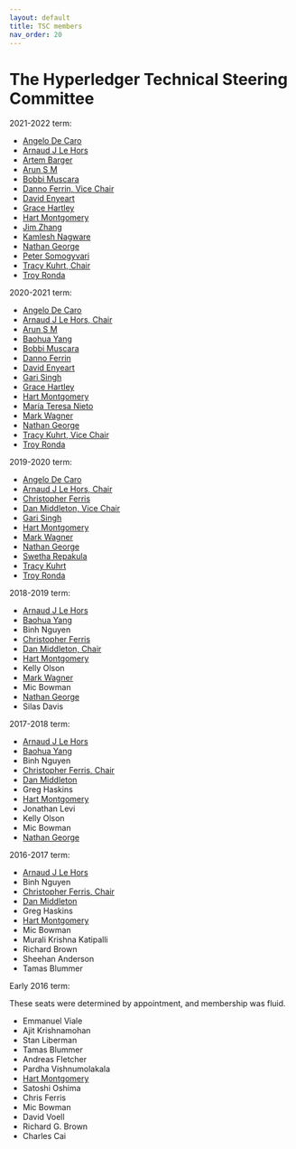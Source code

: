 ```yaml
---
layout: default
title: TSC members
nav_order: 20
---
```

[//]: # (SPDX-License-Identifier: CC-BY-4.0)

# The Hyperledger Technical Steering Committee

2021-2022 term:

* [Angelo De Caro][adecaro]
* [Arnaud J Le Hors][lehors]
* [Artem Barger][C0rWin]
* [Arun S M][arsulegai]
* [Bobbi Muscara][bobbijn]
* [Danno Ferrin, Vice Chair][shemnon]
* [David Enyeart][denyeart]
* [Grace Hartley][gmhartley53]
* [Hart Montgomery][hartm]
* [Jim Zhang][jimthematrix]
* [Kamlesh Nagware][knagware9]
* [Nathan George][nage]
* [Peter Somogyvari][petermetz]
* [Tracy Kuhrt, Chair][tkuhrt]
* [Troy Ronda][troyronda]

2020-2021 term:

* [Angelo De Caro][adecaro]
* [Arnaud J Le Hors, Chair][lehors]
* [Arun S M][arsulegai]
* [Baohua Yang][yeasy]
* [Bobbi Muscara][bobbijn]
* [Danno Ferrin][shemnon]
* [David Enyeart][denyeart]
* [Gari Singh](https://github.com/mastersingh24)
* [Grace Hartley][gmhartley53]
* [Hart Montgomery][hartm]
* [María Teresa Nieto](https://github.com/mtnieto)
* [Mark Wagner](https://github.com/n1zyz)
* [Nathan George][nage]
* [Tracy Kuhrt, Vice Chair][tkuhrt]
* [Troy Ronda][troyronda]

2019-2020 term:

* [Angelo De Caro][adecaro]
* [Arnaud J Le Hors, Chair][lehors]
* [Christopher Ferris](https://github.com/christo4ferris)
* [Dan Middleton, Vice Chair](https://github.com/dcmiddle)
* [Gari Singh](https://github.com/mastersingh24)
* [Hart Montgomery][hartm]
* [Mark Wagner](https://github.com/n1zyz)
* [Nathan George][nage]
* [Swetha Repakula](https://github.com/swetharepakula)
* [Tracy Kuhrt][tkuhrt]
* [Troy Ronda][troyronda]

2018-2019 term:

* [Arnaud J Le Hors][lehors]
* [Baohua Yang][yeasy]
* Binh Nguyen
* [Christopher Ferris](https://github.com/christo4ferris)
* [Dan Middleton, Chair](https://github.com/dcmiddle)
* [Hart Montgomery][hartm]
* Kelly Olson
* [Mark Wagner](https://github.com/n1zyz)
* Mic Bowman
* [Nathan George][nage]
* Silas Davis

2017-2018 term:

* [Arnaud J Le Hors][lehors]
* [Baohua Yang][yeasy]
* Binh Nguyen
* [Christopher Ferris, Chair](https://github.com/christo4ferris)
* [Dan Middleton](https://github.com/dcmiddle)
* Greg Haskins
* [Hart Montgomery][hartm]
* Jonathan Levi
* Kelly Olson
* Mic Bowman
* [Nathan George][nage]

2016-2017 term:

* [Arnaud J Le Hors][lehors]
* Binh Nguyen
* [Christopher Ferris, Chair](https://github.com/christo4ferris)
* [Dan Middleton](https://github.com/dcmiddle)
* Greg Haskins
* [Hart Montgomery][hartm]
* Mic Bowman
* Murali Krishna Katipalli
* Richard Brown
* Sheehan Anderson
* Tamas Blummer

Early 2016 term:

These seats were determined by appointment, and membership was fluid.

* Emmanuel Viale
* Ajit Krishnamohan
* Stan Liberman
* Tamas Blummer
* Andreas Fletcher
* Pardha Vishnumolakala
* [Hart Montgomery][hartm]
* Satoshi Oshima
* Chris Ferris
* Mic Bowman
* David Voell
* Richard G. Brown
* Charles Cai

[adecaro]: https://github.com/adecaro
[arsulegai]: https://github.com/arsulegai
[bobbijn]: https://github.com/bobbijn
[C0rWin]: https://github.com/C0rWin
[denyeart]: https://github.com/denyeart
[gmhartley53]: https://github.com/gmhartley53
[hartm]: https://github.com/hartm
[jimthematrix]: https://github.com/jimthematrix
[knagware9]: https://github.com/knagware9
[lehors]: https://github.com/lehors
[nage]: https://github.com/nage
[petermetz]: https://github.com/petermetz
[shemnon]: https://github.com/shemnon
[tkuhrt]: https://github.com/tkuhrt
[troyronda]: https://github.com/troyronda
[yeasy]: https://github.com/yeasy

